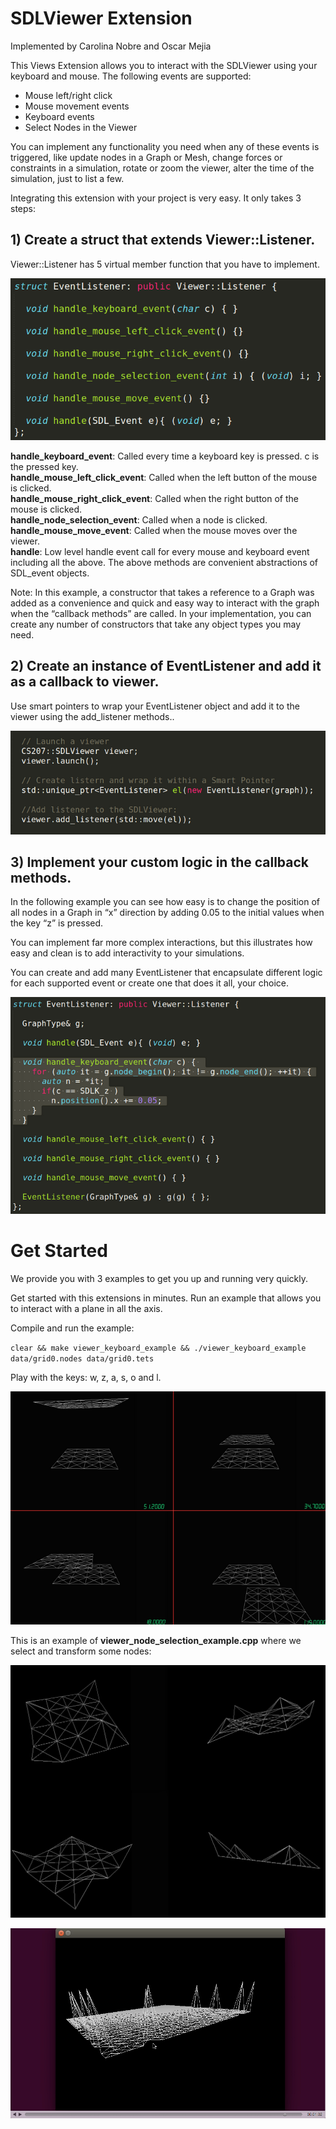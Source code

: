 # SDLViewer Extension
Implemented by Carolina Nobre and Oscar Mejia


This Views Extension allows you to interact with the SDLViewer using your keyboard and mouse. The following events are supported:

+ Mouse left/right click  
+ Mouse movement events  
+ Keyboard events  
+ Select Nodes in the Viewer  

You can implement any functionality you need when any of these events is triggered, like update nodes in a Graph or Mesh, change forces or constraints in a simulation, rotate or zoom the viewer, alter the time of the simulation, just to list a few.

Integrating this extension with your project is very easy. It only takes 3 steps:


## 1) Create a struct that extends Viewer::Listener.

Viewer::Listener has 5 virtual member function that you have to implement.

![](https://raw.githubusercontent.com/cs207-viewer-extension/SDLViewer/master/website-images/1.png)

**handle_keyboard_event**: Called every time a keyboard key is pressed. c is the pressed key.  
**handle_mouse_left_click_event**: Called when the left button of the mouse is clicked.  
**handle_mouse_right_click_event**: Called when the right button of the mouse is clicked.  
**handle_node_selection_event**: Called when a node is clicked.  
**handle_mouse_move_event**: Called when the mouse moves over the viewer.  
**handle**: Low level handle event call for every mouse and keyboard event including all the above. The above methods are convenient abstractions of SDL_event objects.  


Note: In this example, a constructor that takes a reference to a Graph was added as a convenience and quick and easy way to interact with the graph when the “callback methods” are called. In your implementation, you can create any number of constructors that take any object types you may need.


## 2) Create an instance of EventListener and add it as a callback to viewer.

Use smart pointers to wrap your EventListener object and add it to the viewer using the add_listener methods..

![](https://raw.githubusercontent.com/cs207-viewer-extension/SDLViewer/master/website-images/2.png)


## 3) Implement your custom logic in the callback methods.

In the following example you can see how easy is to change the position of all nodes in a Graph in “x” direction by adding 0.05 to the initial values when the key “z” is pressed.

You can implement far more complex interactions, but this illustrates how easy and clean is to add interactivity to your simulations.

You can create and add many EventListener that encapsulate different logic for each supported event or create one that does it all, your choice.

![](https://raw.githubusercontent.com/cs207-viewer-extension/SDLViewer/master/website-images/3.png)



# Get Started

We provide you with 3 examples to get you up and running very quickly.

Get started with this extensions in minutes. Run an example that allows you to interact with a plane in all the axis.

Compile and run the example:

`clear && make viewer_keyboard_example && ./viewer_keyboard_example data/grid0.nodes data/grid0.tets`

Play with the keys: w, z, a, s, o and l.

![](https://raw.githubusercontent.com/cs207-viewer-extension/SDLViewer/master/website-images/4.png)



This is an example of **viewer_node_selection_example.cpp** where we select and transform some nodes:

![](https://raw.githubusercontent.com/cs207-viewer-extension/SDLViewer/master/website-images/5.png)



[![](https://raw.githubusercontent.com/cs207-viewer-extension/SDLViewer/master/website-images/video.png)](https://www.youtube.com/watch?v=TxxtzTB2XiE&feature=youtu.be)

